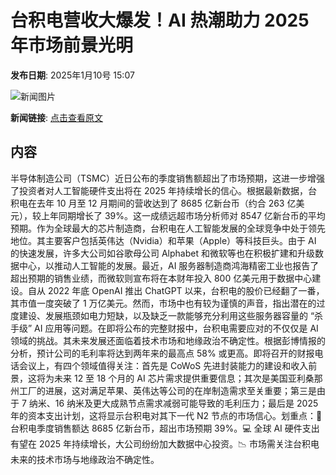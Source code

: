 # 台积电营收大爆发！AI 热潮助力 2025 年市场前景光明

**发布日期**: 2025年1月10号 15:07

![新闻图片](https://pic.chinaz.com/picmap/thumb/201811190949374672_5.jpg)

**新闻链接**: [点击查看原文](https://www.aibase.com/zh/news/14624)

## 内容

半导体制造公司（TSMC）近日公布的季度销售额超出了市场预期，这进一步增强了投资者对人工智能硬件支出将在 2025 年持续增长的信心。根据最新数据，台积电在去年 10 月至 12 月期间的营收达到了 8685 亿新台币（约合 263 亿美元），较上年同期增长了 39%。这一成绩远超市场分析师对 8547 亿新台币的平均预期。作为全球最大的芯片制造商，台积电在人工智能发展的全球竞争中处于领先地位。其主要客户包括英伟达（Nvidia）和苹果（Apple）等科技巨头。由于 AI 的快速发展，许多大公司如谷歌母公司 Alphabet 和微软等也在积极扩建和升级数据中心，以推动人工智能的发展。最近，AI 服务器制造商鸿海精密工业也报告了超出预期的销售业绩，而微软则宣布将在本财年投入 800 亿美元用于数据中心建设。自从 2022 年底 OpenAI 推出 ChatGPT 以来，台积电的股价已经翻了一番，其市值一度突破了 1 万亿美元。然而，市场中也有较为谨慎的声音，指出潜在的过度建设、发展瓶颈如电力短缺，以及缺乏一款能够充分利用这些服务器容量的 “杀手级” AI 应用等问题。在即将公布的完整财报中，台积电需要应对的不仅仅是 AI 领域的挑战。其未来发展还面临着技术市场和地缘政治不确定性。根据彭博情报的分析，预计公司的毛利率将达到两年来的最高点 58% 或更高。即将召开的财报电话会议上，有四个领域值得关注：首先是 CoWoS 先进封装能力的建设和收入前景，这将为未来 12 至 18 个月的 AI 芯片需求提供重要信息；其次是美国亚利桑那州工厂的进展，这对满足苹果、英伟达等公司的在岸制造需求至关重要；第三是由于 7 纳米、16 纳米及更大成熟节点需求减弱可能导致的毛利压力；最后是 2025 年的资本支出计划，这将显示台积电对其下一代 N2 节点的市场信心。划重点：🌟 台积电季度销售额达 8685 亿新台币，超出市场预期 39%。💻 全球 AI 硬件支出有望在 2025 年持续增长，大公司纷纷加大数据中心投资。📉 市场需关注台积电未来的技术市场与地缘政治不确定性。
